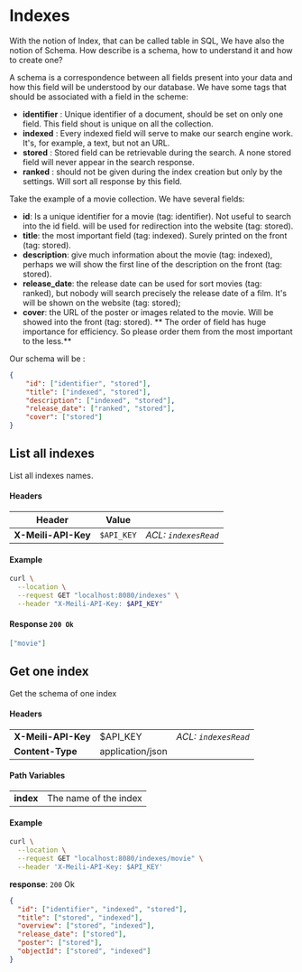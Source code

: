 # Indexes

With the notion of Index, that can be called table in SQL, We have also the notion of Schema. How describe is a schema, how to understand it and how to create one?

A schema is a correspondence between all fields present into your data and how this field will be understood by our database. We have some tags that should be associated with a field in the scheme:

* **identifier** : Unique identifier of a document, should be set on only one field. This field shout is unique on all the collection.
* **indexed** : Every indexed field will serve to make our search engine work. It's, for example, a text, but not an URL.
* **stored** : Stored field can be retrievable during the search. A none stored field will never appear in the search response.
* **ranked** : should not be given during the index creation but only by the settings. Will sort all response by this field.

Take the example of a movie collection. We have several fields:

* **id**: Is a unique identifier for a movie (tag: identifier). Not useful to search into the id field. will be used for redirection into the website (tag: stored).
* **title**: the most important field (tag: indexed). Surely printed on the front (tag: stored).
* **description**: give much information about the movie (tag: indexed), perhaps we will show the first line of the description on the front (tag: stored).
* **release_date**: the release date can be used for sort movies (tag: ranked), but nobody will search precisely the release date of a film. It's will be shown on the website (tag: stored);
* **cover**: the URL of the poster or images related to the movie. Will be showed into the front (tag: stored).
** The order of field has huge importance for efficiency. So please order them from the most important to the less.**

Our schema will be :

```json
{
    "id": ["identifier", "stored"],
    "title": ["indexed", "stored"],
    "description": ["indexed", "stored"],
    "release_date": ["ranked", "stored"],
    "cover": ["stored"]
}
```



## List all indexes

<RouteHighlighter method="GET" route="/indexes"/>

List all indexes names.

#### Headers

| Header              | Value         |                      |
|---------------------|---------------|----------------------|
| **X-Meili-API-Key** | `$API_KEY`    | _ACL: `indexesRead`_ |

#### Example
```bash
curl \
  --location \
  --request GET "localhost:8080/indexes" \
  --header "X-Meili-API-Key: $API_KEY"
```

#### Response `200 Ok`
```json
["movie"]
```



## Get one index

<RouteHighlighter method="GET" route="/indexes/:index"/>

Get the schema of one index

#### Headers
||||
|---|---|---|
| **X-Meili-API-Key** | $API_KEY  | _ACL: `indexesRead`_ |
| **Content-Type** | application/json | |

#### Path Variables
|||
|---|---|
| **index** | The name of the index |


#### Example
```bash
curl \
  --location \
  --request GET "localhost:8080/indexes/movie" \
  --header 'X-Meili-API-Key: $API_KEY'
```

<span class="exemple_child">**response**: `200` Ok</span>
```json
{
  "id": ["identifier", "indexed", "stored"],
  "title": ["stored", "indexed"],
  "overview": ["stored", "indexed"],
  "release_date": ["stored"],
  "poster": ["stored"],
  "objectId": ["stored", "indexed"]
}
```
